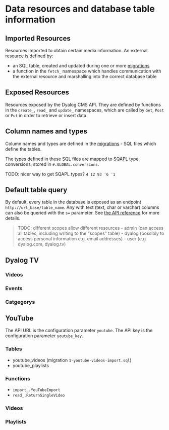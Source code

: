 # Data resources and database table information

## Imported Resources
Resources imported to obtain certain media information. An external resource is defined by:

- an SQL table, created and updated during one or more [migrations](migrations.md)
- a function in the `fetch_` namespace which handles communication with the external resource and marshalling into the correct database table

## Exposed Resources
Resources exposed by the Dyalog CMS API. They are defined by functions in the `create_`, `read_` and `update_` namespaces, which are called by `Get`, `Post` or `Put` in order to retrieve or insert data.

## Column names and types
Column names and types are defined in the [migrations](./migrations.md) - SQL files which define the tables.

The types defined in these SQL files are mapped to [SQAPL](https://docs.dyalog.com/latest/SQL%20Interface%20Guide.pdf) type conversions, stored in `#.GLOBAL.conversions`.

TODO: nicer way to get SQAPL types? `4 12 93 ¯6 ¯1`

## Default table query
By default, every table in the database is exposed as an endpoint `http://url_base/table_name`. Any with text (text, char or varchar) columns can also be queried with the `s=` parameter. See [the API reference](./api.md#query) for more details.

> TODO: different scopes allow different resources
    - admin (can access all tables, including writing to the "scopes" table)
    - dyalog (possibly to access personal information e.g. email addresses)
    - user (e.g dyalog.com, dyalog.tv)

## Dyalog TV

### Videos

### Events

### Catgegorys

## YouTube
The API URL is the configuration parameter `youtube`.
The API key is the configuration parameter `youtube_key`.

### Tables

- youtube_videos (migration `1-youtube-videos-import.sql`)
- youtube_playlists

### Functions

- `import_.YouTubeImport`
- `read_.ReturnSingleVideo`

### Videos

### Playlists